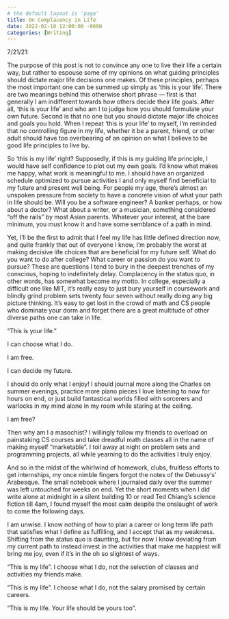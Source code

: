 ```yaml
---
# the default layout is 'page'
title: On Complacency in Life
date: 2022-02-10 12:00:00 -0600
categories: [Writing]
---
```


7/21/21:

The purpose of this post is not to convince any one to live their life a certain way, but rather to espouse some of my opinions on what guiding principles should dictate major life decisions one makes. Of these principles, perhaps the most important one can be summed up simply as ‘this is your life’. There are two meanings behind this otherwise short phrase — first is that generally I am indifferent towards how others decide their life goals. After all, ‘this is your life’ and who am I to judge how you should formulate your own future. Second is that no one but you should dictate major life choices and goals you hold. When I repeat ‘this is your life’ to myself, I’m reminded that no controlling figure in my life, whether it be a parent, friend, or other adult should have too overbearing of an opinion on what I believe to be good life principles to live by.

So ‘this is my life’ right? Supposedly, if this is my guiding life principle, I would have self confidence to plot out my own goals. I’d know what makes me happy, what work is meaningful to me. I should have an organized schedule optimized to pursue activities I and only myself find beneficial to my future and present well being. For people my age, there’s almost an unspoken pressure from society to have a concrete vision of what your path in life should be. Will you be a software engineer? A banker perhaps, or how about a doctor? What about a writer, or a musician, something considered “off the rails” by most Asian parents. Whatever your interest, at the bare minimum, you must know it and have some semblance of a path in mind.

Yet, I’ll be the first to admit that I feel my life has little defined direction now, and quite frankly that out of everyone I know, I’m probably the worst at making decisive life choices that are beneficial for my future self. What do you want to do after college? What career or passion do you want to pursue? These are questions I tend to bury in the deepest trenches of my conscious, hoping to indefinitely delay. Complacency in the status quo, in other words, has somewhat become my motto. In college, especially a difficult one like MIT, it’s really easy to just bury yourself in coursework and blindly grind problem sets twenty four seven without really doing any big picture thinking. It’s easy to get lost in the crowd of math and CS people who dominate your dorm and forget there are a great multitude of other diverse paths one can take in life.

“This is your life.”

I can choose what I do.

I am free.

I can decide my future.

I should do only what I enjoy! I should journal more along the Charles on summer evenings, practice more piano pieces I love listening to now for hours on end, or just build fantastical worlds filled with sorcerers and warlocks in my mind alone in my room while staring at the ceiling.

I am free?

Then why am I a masochist? I willingly follow my friends to overload on painstaking CS courses and take dreadful math classes all in the name of making myself “marketable”. I toil away at night on problem sets and programming projects, all while yearning to do the activities I truly enjoy.

And so in the midst of the whirlwind of homework, clubs, fruitless efforts to get internships, my once nimble fingers forgot the notes of the Debussy‘s’ Arabesque. The small notebook where I journaled daily over the summer was left untouched for weeks on end. Yet the short moments when I did write alone at midnight in a silent building 10 or read Ted Chiang’s science fiction till 4am, I found myself the most calm despite the onslaught of work to come the following days.

I am unwise. I know nothing of how to plan a career or long term life path that satisfies what I define as fulfilling, and I accept that as my weakness. Shifting from the status quo is daunting, but for now I know deviating from my current path to instead invest in the activities that make me happiest will bring me joy, even if it’s in the oh so slightest of ways.

“This is my life”. I choose what I do, not the selection of classes and activities my friends make.

“This is my life”. I choose what I do, not the salary promised by certain careers.

“This is my life. Your life should be yours too”.